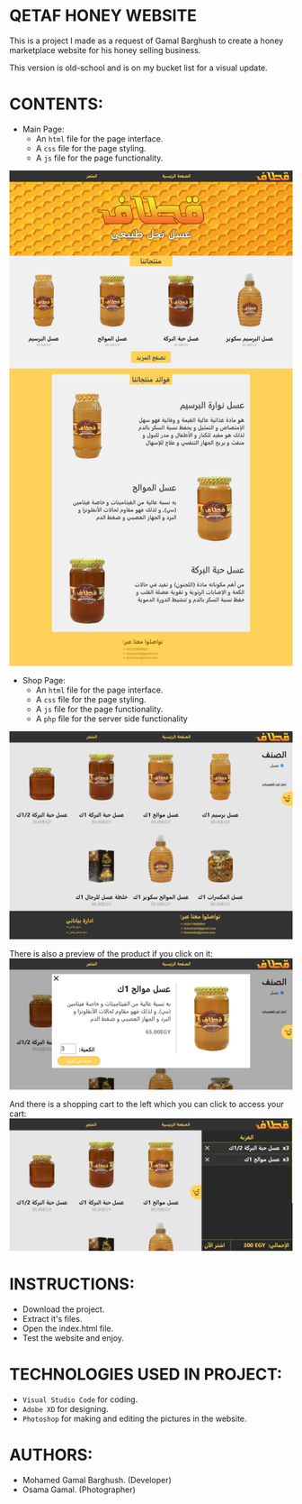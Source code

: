 # QETAF HONEY WEBSITE
This is a project I made as a request of Gamal Barghush to create a honey marketplace website for his honey selling business.

This version is old-school and is on my bucket list for a visual update.

# CONTENTS:
- Main Page: 
  - An `html` file for the page interface.
  - A `css` file for the page styling.
  - A `js` file for the page functionality.

![Output](https://github.com/MohamedGamalBarghash/Qetaf_Honey_Website/blob/master/pics/Screenshots/Main_Page.png)
- Shop Page:
  - An `html` file for the page interface.
  - A `css` file for the page styling.
  - A `js` file for the page functionality.
  - A `php` file for the server side functionality

![Output](https://github.com/MohamedGamalBarghash/Qetaf_Honey_Website/blob/master/pics/Screenshots/Shop_Page_01.png)

There is also a preview of the product if you click on it:
![Output](https://github.com/MohamedGamalBarghash/Qetaf_Honey_Website/blob/master/pics/Screenshots/Shop_Page_02.png)

And there is a shopping cart to the left which you can click to access your cart:
![Output](https://github.com/MohamedGamalBarghash/Qetaf_Honey_Website/blob/master/pics/Screenshots/Shop_Page_03.png)

# INSTRUCTIONS:
- Download the project.
- Extract it's files.
- Open the index.html file.
- Test the website and enjoy.

# TECHNOLOGIES USED IN PROJECT:
- `Visual Studio Code` for coding.
- `Adobe XD` for designing.
- `Photoshop` for making and editing the pictures in the website.

# AUTHORS:
- Mohamed Gamal Barghush. (Developer)
- Osama Gamal. (Photographer)
